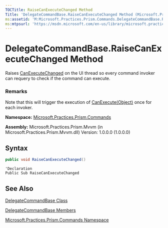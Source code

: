 ```yaml
---
TOCTitle: RaiseCanExecuteChanged Method
Title: 'DelegateCommandBase.RaiseCanExecuteChanged Method (Microsoft.Practices.Prism.Commands)'
ms:assetid: 'M:Microsoft.Practices.Prism.Commands.DelegateCommandBase.RaiseCanExecuteChanged'
ms:mtpsurl: 'https://msdn.microsoft.com/en-us/library/microsoft.practices.prism.commands.delegatecommandbase.raisecanexecutechanged(v=pandp.50)'
---
```


# DelegateCommandBase.RaiseCanExecuteChanged Method

Raises [CanExecuteChanged](https://msdn.microsoft.com/en-us/library/microsoft.practices.prism.commands.delegatecommandbase.canexecutechanged(v=pandp.50)) on the UI thread so every command invoker can requery to check if the command can execute.

### Remarks

Note that this will trigger the execution of [CanExecute(Object)](https://msdn.microsoft.com/en-us/library/microsoft.practices.prism.commands.delegatecommandbase.canexecute(v=pandp.50)) once for each invoker.

**Namespace:** [Microsoft.Practices.Prism.Commands](https://msdn.microsoft.com/en-us/library/microsoft.practices.prism.commands(v=pandp.50))

**Assembly:** Microsoft.Practices.Prism.Mvvm (in Microsoft.Practices.Prism.Mvvm.dll) Version: 1.0.0.0 (1.0.0.0)

## Syntax

```C#
public void RaiseCanExecuteChanged()
```

```VB
'Declaration
Public Sub RaiseCanExecuteChanged
```

## See Also

[DelegateCommandBase Class](https://msdn.microsoft.com/en-us/library/microsoft.practices.prism.commands.delegatecommandbase(v=pandp.50))

[DelegateCommandBase Members](https://msdn.microsoft.com/en-us/library/microsoft.practices.prism.commands.delegatecommandbase_members(v=pandp.50))

[Microsoft.Practices.Prism.Commands Namespace](https://msdn.microsoft.com/en-us/library/microsoft.practices.prism.commands(v=pandp.50))
